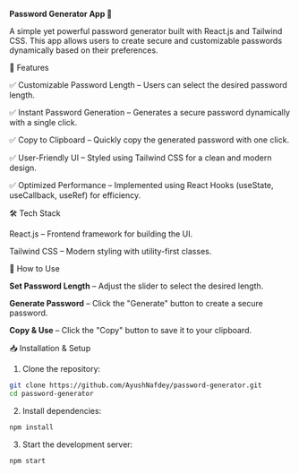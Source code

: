 **Password Generator App 🔐**

A simple yet powerful password generator built with React.js and Tailwind CSS. This app allows users to create secure and customizable passwords dynamically based on their preferences.

🚀 Features

✅ Customizable Password Length – Users can select the desired password length.

✅ Instant Password Generation – Generates a secure password dynamically with a single click.

✅ Copy to Clipboard – Quickly copy the generated password with one click.

✅ User-Friendly UI – Styled using Tailwind CSS for a clean and modern design.

✅ Optimized Performance – Implemented using React Hooks (useState, useCallback, useRef) for efficiency.


🛠️ Tech Stack

React.js – Frontend framework for building the UI.

Tailwind CSS – Modern styling with utility-first classes.


🎯 How to Use

**Set Password Length** – Adjust the slider to select the desired length.

**Generate Password** – Click the "Generate" button to create a secure password.

**Copy & Use** – Click the "Copy" button to save it to your clipboard.


📥 Installation & Setup
1. Clone the repository:
```sh
git clone https://github.com/AyushNafdey/password-generator.git
cd password-generator
```
2. Install dependencies:
```sh
npm install
```
3. Start the development server:
```sh
npm start
```
  

